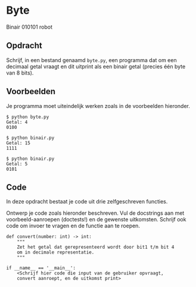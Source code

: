 # Byte

Binair 010101 robot

## Opdracht

Schrijf, in een bestand genaamd `byte.py`, een programma dat om een decimaal getal vraagt en dit uitprint als een binair getal (precies één byte van 8 bits).

## Voorbeelden

Je programma moet uiteindelijk werken zoals in de voorbeelden hieronder.

    $ python byte.py
    Getal: 4
    0100

    $ python binair.py
    Getal: 15
    1111

    $ python binair.py
    Getal: 5
    0101

## Code

In deze opdracht bestaat je code uit drie zelfgeschreven functies.

Ontwerp je code zoals hieronder beschreven.
Vul de docstrings aan met voorbeeld-aanroepen (doctests!) en de gewenste uitkomsten.
Schrijf ook code om invoer te vragen en de functie aan te roepen.

    def convert(number: int) -> int:
        """
        Zet het getal dat gerepresenteerd wordt door bit1 t/m bit 4
        om in decimale representatie.
        """
    
    if __name__ == '__main__':
        <Schrijf hier code die input van de gebruiker opvraagt,
        convert aanroept, en de uitkomst print>
